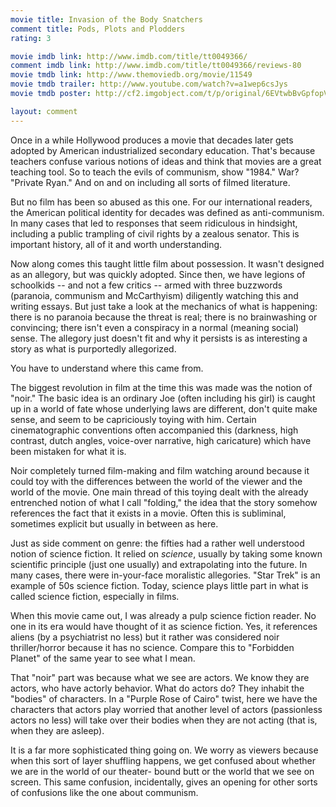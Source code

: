 ```yaml
---
movie title: Invasion of the Body Snatchers
comment title: Pods, Plots and Plodders
rating: 3

movie imdb link: http://www.imdb.com/title/tt0049366/
comment imdb link: http://www.imdb.com/title/tt0049366/reviews-80
movie tmdb link: http://www.themoviedb.org/movie/11549
movie tmdb trailer: http://www.youtube.com/watch?v=a1wep6csJys
movie tmdb poster: http://cf2.imgobject.com/t/p/original/6EVtwbBvGpfopVJdlgIs7mEHpuG.jpg

layout: comment
---
```


Once in a while Hollywood produces a movie that decades later gets adopted by American industrialized secondary education. That's because teachers confuse various notions of ideas and think that movies are a great teaching tool. So to teach the evils of communism, show "1984." War? "Private Ryan." And on and on including all sorts of filmed literature.

But no film has been so abused as this one. For our international readers, the American political identity for decades was defined as anti-communism. In many cases that led to responses that seem ridiculous in hindsight, including a public trampling of civil rights by a zealous senator. This is important history, all of it and worth understanding.

Now along comes this taught little film about possession. It wasn't designed as an allegory, but was quickly adopted. Since then, we have legions of schoolkids -- and not a few critics -- armed with three buzzwords (paranoia, communism and McCarthyism) diligently watching this and writing essays. But just take a look at the mechanics of what is happening: there is no paranoia because the threat is real; there is no brainwashing or convincing; there isn't even a conspiracy in a normal (meaning social) sense. The allegory just doesn't fit and why it persists is as interesting a story as what is purportedly allegorized.

You have to understand where this came from.

The biggest revolution in film at the time this was made was the notion of "noir." The basic idea is an ordinary Joe (often including his girl) is caught up in a world of fate whose underlying laws are different, don't quite make sense, and seem to be capriciously toying with him. Certain cinematographic conventions often accompanied this (darkness, high contrast, dutch angles, voice-over narrative, high caricature) which have been mistaken for what it is.

Noir completely turned film-making and film watching around because it could toy with the differences between the world of the viewer and the world of the movie. One main thread of this toying dealt with the already entrenched notion of what I call "folding," the idea that the story somehow references the fact that it exists in a movie. Often this is subliminal, sometimes explicit but usually in between as here.

Just as side comment on genre: the fifties had a rather well understood notion of science fiction. It relied on _science_, usually by taking some known scientific principle (just one usually) and extrapolating into the future. In many cases, there were in-your-face moralistic allegories. "Star Trek" is an example of 50s science fiction. Today, science plays little part in what is called science fiction, especially in films. 

When this movie came out, I was already a pulp science fiction reader. No one in its era would have thought of it as science fiction. Yes, it references aliens (by a psychiatrist no less) but it rather was considered noir thriller/horror because it has no science. Compare this to "Forbidden Planet" of the same year to see what I mean.

That "noir" part was because what we see are actors. We know they are actors, who have actorly behavior. What do actors do? They inhabit the "bodies" of characters. In a "Purple Rose of Cairo" twist, here we have the characters that actors play worried that another level of actors (passionless actors no less) will take over their bodies when they are not acting (that is, when they are asleep). 

It is a far more sophisticated thing going on. We worry as viewers because when this sort of layer shuffling happens, we get confused about whether we are in the world of our theater- bound butt or the world that we see on screen. This same confusion, incidentally, gives an opening for other sorts of confusions like the one about communism.